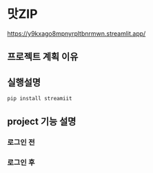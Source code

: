 # 맛ZIP
<https://y9kxago8mpnyrpltbnrmwn.streamlit.app/>
## 프로젝트 계획 이유

## 실행설명
```
pip install streamiit
```
## project 기능 설명
### 로그인 전

### 로그인 후
